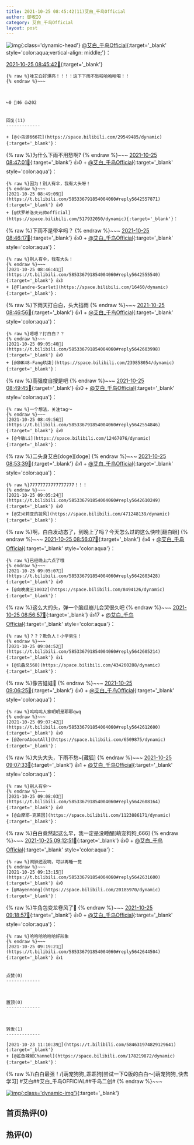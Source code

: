 ```yaml
---
title: 2021-10-25 08:45:42(11)艾白_千鸟Official
author: 御坂IO
category: 艾白_千鸟Official
layout: post
---
```


![img](/images/9ae8b9445fd0665cc014d9080156a45271be73c6.jpg){:class='dynamic-head'}
[@艾白_千鸟Official](https://space.bilibili.com/334537711/dynamic){:target='_blank' style='color:aqua;vertical-align: middle;'}：

[2021-10-25 08:45:42🔗](https://t.bilibili.com/585336791854004060){:target='_blank'}

~~~
{% raw %}哇艾白好漂亮！！！！这下下雨不愁啦哈哈哈噶！！
{% endraw %}~~~



↪️0 💬46 👍202


回复(11)
-------------

+ [@小鸟游666花](https://space.bilibili.com/29549485/dynamic){:target='_blank'}：
~~~
{% raw %}为什么下雨不用愁啊?
{% endraw %}~~~
[2021-10-25 08:47:01🔗](https://t.bilibili.com/585336791854004060#reply5642548785){:target='_blank'} 👍0
    + [@艾白_千鸟Official](https://space.bilibili.com/334537711/dynamic){:target='_blank' style='color:aqua'}：
~~~
{% raw %}因为！别人有伞，我有大头呀！
{% endraw %}~~~
[2021-10-25 08:49:09🔗](https://t.bilibili.com/585336791854004060#reply5642557871){:target='_blank'} 👍0
+ [@伏罗希洛夫元帅official](https://space.bilibili.com/517932050/dynamic){:target='_blank'}：
~~~
{% raw %}下雨不是带伞吗？
{% endraw %}~~~
[2021-10-25 08:46:17🔗](https://t.bilibili.com/585336791854004060#reply5642551371){:target='_blank'} 👍0
    + [@艾白_千鸟Official](https://space.bilibili.com/334537711/dynamic){:target='_blank' style='color:aqua'}：
~~~
{% raw %}别人有伞，我有大头！
{% endraw %}~~~
[2021-10-25 08:46:41🔗](https://t.bilibili.com/585336791854004060#reply5642555540){:target='_blank'} 👍3
+ [@Flandre·Scarlet](https://space.bilibili.com/16460/dynamic){:target='_blank'}：
~~~
{% raw %}下雨天打白白，头大挡雨
{% endraw %}~~~
[2021-10-25 08:46:56🔗](https://t.bilibili.com/585336791854004060#reply5642555756){:target='_blank'} 👍1
    + [@艾白_千鸟Official](https://space.bilibili.com/334537711/dynamic){:target='_blank' style='color:aqua'}：
~~~
{% raw %}嗯嗯？打白白？？
{% endraw %}~~~
[2021-10-25 09:05:40🔗](https://t.bilibili.com/585336791854004060#reply5642603998){:target='_blank'} 👍0
+ [@GNK48-Fang玖柒](https://space.bilibili.com/239858054/dynamic){:target='_blank'}：
~~~
{% raw %}高强度自搜是吧
{% endraw %}~~~
[2021-10-25 08:49:45🔗](https://t.bilibili.com/585336791854004060#reply5642558442){:target='_blank'} 👍0
    + [@艾白_千鸟Official](https://space.bilibili.com/334537711/dynamic){:target='_blank' style='color:aqua'}：
~~~
{% raw %}一个想法，关注tag～
{% endraw %}~~~
[2021-10-25 08:49:56🔗](https://t.bilibili.com/585336791854004060#reply5642554846){:target='_blank'} 👍0
+ [@今敏Li](https://space.bilibili.com/12467076/dynamic){:target='_blank'}：
~~~
{% raw %}二头身艾白[doge][doge]
{% endraw %}~~~
[2021-10-25 08:53:39🔗](https://t.bilibili.com/585336791854004060#reply5642564890){:target='_blank'} 👍1
    + [@艾白_千鸟Official](https://space.bilibili.com/334537711/dynamic){:target='_blank' style='color:aqua'}：
~~~
{% raw %}77777777777777777！！！
{% endraw %}~~~
[2021-10-25 09:05:24🔗](https://t.bilibili.com/585336791854004060#reply5642610249){:target='_blank'} 👍0
+ [@艾米莉亚的披风](https://space.bilibili.com/471248139/dynamic){:target='_blank'}：
~~~
{% raw %}啊，白白发动态了，到晚上了吗？今天怎么过的这么快哇[翻白眼]
{% endraw %}~~~
[2021-10-25 08:56:07🔗](https://t.bilibili.com/585336791854004060#reply5642574550){:target='_blank'} 👍4
    + [@艾白_千鸟Official](https://space.bilibili.com/334537711/dynamic){:target='_blank' style='color:aqua'}：
~~~
{% raw %}已经晚上六点了哦
{% endraw %}~~~
[2021-10-25 09:05:07🔗](https://t.bilibili.com/585336791854004060#reply5642603428){:target='_blank'} 👍0
+ [@向晚魔王10032](https://space.bilibili.com/8494126/dynamic){:target='_blank'}：
~~~
{% raw %}这么大的头，弹一个脑瓜崩儿会哭很久吧
{% endraw %}~~~
[2021-10-25 08:56:57🔗](https://t.bilibili.com/585336791854004060#reply5642581735){:target='_blank'} 👍17
    + [@艾白_千鸟Official](https://space.bilibili.com/334537711/dynamic){:target='_blank' style='color:aqua'}：
~~~
{% raw %}？？？欺负人！小学男生！
{% endraw %}~~~
[2021-10-25 09:04:52🔗](https://t.bilibili.com/585336791854004060#reply5642605214){:target='_blank'} 👍1
+ [@仉螽爻568](https://space.bilibili.com/434260288/dynamic){:target='_blank'}：
~~~
{% raw %}像吉娃娃🤔
{% endraw %}~~~
[2021-10-25 09:06:25🔗](https://t.bilibili.com/585336791854004060#reply5642604727){:target='_blank'} 👍0
    + [@艾白_千鸟Official](https://space.bilibili.com/334537711/dynamic){:target='_blank' style='color:aqua'}：
~~~
{% raw %}呜呜呜人家明明是耶耶qwq
{% endraw %}~~~
[2021-10-25 09:07:42🔗](https://t.bilibili.com/585336791854004060#reply5642612600){:target='_blank'} 👍0
+ [@ZeroAboutAll](https://space.bilibili.com/6509875/dynamic){:target='_blank'}：
~~~
{% raw %}大头大头，下雨不愁~[藏狐]
{% endraw %}~~~
[2021-10-25 09:07:33🔗](https://t.bilibili.com/585336791854004060#reply5642615862){:target='_blank'} 👍1
    + [@艾白_千鸟Official](https://space.bilibili.com/334537711/dynamic){:target='_blank' style='color:aqua'}：
~~~
{% raw %}别人有伞～
{% endraw %}~~~
[2021-10-25 09:08:03🔗](https://t.bilibili.com/585336791854004060#reply5642608164){:target='_blank'} 👍0
+ [@白摩耶-克莱因](https://space.bilibili.com/1123886171/dynamic){:target='_blank'}：
~~~
{% raw %}白白竟然起这么早，我一定是没睡醒[萌宠狗狗_666]
{% endraw %}~~~
[2021-10-25 09:12:51🔗](https://t.bilibili.com/585336791854004060#reply5642631210){:target='_blank'} 👍0
    + [@艾白_千鸟Official](https://space.bilibili.com/334537711/dynamic){:target='_blank' style='color:aqua'}：
~~~
{% raw %}闹钟还没响，可以再睡一觉
{% endraw %}~~~
[2021-10-25 09:13:15🔗](https://t.bilibili.com/585336791854004060#reply5642631600){:target='_blank'} 👍0
+ [@RayenHong](https://space.bilibili.com/20185970/dynamic){:target='_blank'}：
~~~
{% raw %}牛角包变龙卷风了🤣
{% endraw %}~~~
[2021-10-25 09:18:57🔗](https://t.bilibili.com/585336791854004060#reply5642644067){:target='_blank'} 👍0
    + [@艾白_千鸟Official](https://space.bilibili.com/334537711/dynamic){:target='_blank' style='color:aqua'}：
~~~
{% raw %}哈哈哈哈哈哈好形象
{% endraw %}~~~
[2021-10-25 09:19:21🔗](https://t.bilibili.com/585336791854004060#reply5642644504){:target='_blank'} 👍1


点赞(0)
-------------



置顶(0)
-------------



转发(1)
-------------

[2021-10-23 11:10:39🔗](https://t.bilibili.com/584631974829129641){:target='_blank'}
+ [@鲨鱼辣椒Channel](https://space.bilibili.com/178219872/dynamic){:target='_blank'}：
~~~
{% raw %}\白白最强！/[萌宠狗狗_乖乖狗]尝试一下Q版的白白～[萌宠狗狗_快去学习]
#艾白##艾白_千鸟OFFICIAL##千鸟二创#
{% endraw %}~~~


[![img](/images/fe3e56362c6a7a262097c31f72fafb7aef31fa06.jpg){:class='dynamic-img'}](/images/fe3e56362c6a7a262097c31f72fafb7aef31fa06.jpg){:target='_blank'}




首页热评(0)
-------------



热评(0)
-------------



